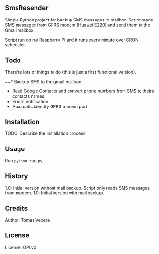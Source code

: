 ## SmsResender

Simple Python project for backup SMS messages to mailbox. Script reads SMS messages from GPRS modem (Huawei E220) and send them to the Gmail mailbox. 

Script run on my Raspberry Pi and it runs every minute over CRON scheduler. 
    
## Todo

There're lots of things to do (this is just a first functional version).

~~* Backup SMS to the gmail mailbox
* Read Google Contacts and convert phone numbers from SMS to theirs contacts names.
* Errors notification
* Automatic identify GPRS modem port

## Installation

TODO: Describe the installation process

## Usage

Run `python run.py`

## History

1.0: Initial version without mail backup. Script only reads SMS messages from modem.
1.0: Initial version with mail backup.

## Credits

Author: Tomas Vecera

## License

License: GPLv3